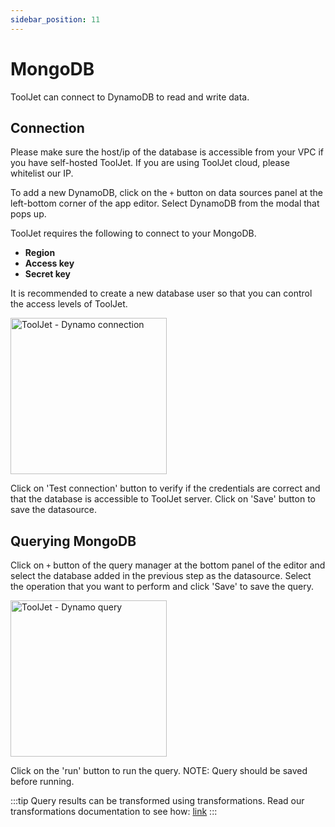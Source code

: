 ```yaml
---
sidebar_position: 11
---
```


# MongoDB

ToolJet can connect to DynamoDB to read and write data.

## Connection

Please make sure the host/ip of the database is accessible from your VPC if you have self-hosted ToolJet. If you are using ToolJet cloud, please whitelist our IP.

To add a new DynamoDB, click on the `+` button on data sources panel at the left-bottom corner of the app editor. Select DynamoDB from the modal that pops up.

ToolJet requires the following to connect to your MongoDB.

- **Region**
- **Access key**
- **Secret key**

It is recommended to create a new database user so that you can control the access levels of ToolJet.

<img src="/img/datasource-reference/dynamo-connect.png" alt="ToolJet - Dynamo connection" height="250"/>

Click on 'Test connection' button to verify if the credentials are correct and that the database is accessible to ToolJet server. Click on 'Save' button to save the datasource.

## Querying MongoDB

Click on `+` button of the query manager at the bottom panel of the editor and select the database added in the previous step as the datasource. Select the operation that you want to perform and click 'Save' to save the query.

<img src="/img/datasource-reference/dynamo-query.png" alt="ToolJet - Dynamo query" height="250"/>

Click on the 'run' button to run the query. NOTE: Query should be saved before running.

:::tip
Query results can be transformed using transformations. Read our transformations documentation to see how: [link](/docs/tutorial/transformations)
:::
